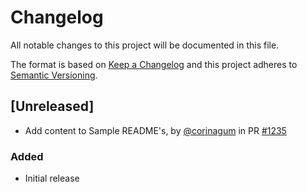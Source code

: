 # Changelog
All notable changes to this project will be documented in this file.

The format is based on [Keep a Changelog](http://keepachangelog.com/en/1.0.0/)
and this project adheres to [Semantic Versioning](http://semver.org/spec/v2.0.0.html).

## [Unreleased]
- Add content to Sample README's, by [@corinagum](https://github.com/corinagum) in PR [#1235](https://github.com/Microsoft/BotFramework-WebChat/pull/1235)

### Added
- Initial release
